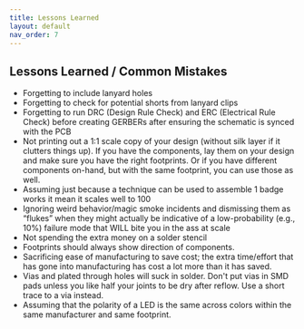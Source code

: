 ```yaml
---
title: Lessons Learned
layout: default
nav_order: 7
---
```


## Lessons Learned / Common Mistakes

- Forgetting to include lanyard holes
- Forgetting to check for potential shorts from lanyard clips
- Forgetting to run DRC (Design Rule Check) and ERC (Electrical Rule Check) before creating GERBERs after ensuring the schematic is synced with the PCB
- Not printing out a 1:1 scale copy of your design (without silk layer if it clutters things up).  If you have the components, lay them on your design and make sure you have the right footprints.  Or if you have different components on-hand, but with the same footprint, you can use those as well.  
- Assuming just because a technique can be used to assemble 1 badge works it mean it scales well to 100
- Ignoring weird behavior/magic smoke incidents and dismissing them as “flukes” when they might actually be indicative of a low-probability (e.g., 10%) failure mode that WILL bite you in the ass at scale
- Not spending the extra money on a solder stencil 
- Footprints should always show direction of components.
- Sacrificing ease of manufacturing to save cost; the extra time/effort that has gone into manufacturing has cost a lot more than it has saved.
- Vias and plated through holes will suck in solder. Don't put vias in SMD pads unless you like half your joints to be dry after reflow. Use a short trace to a via instead.
- Assuming that the polarity of a LED is the same across colors within the same manufacturer and same footprint.
